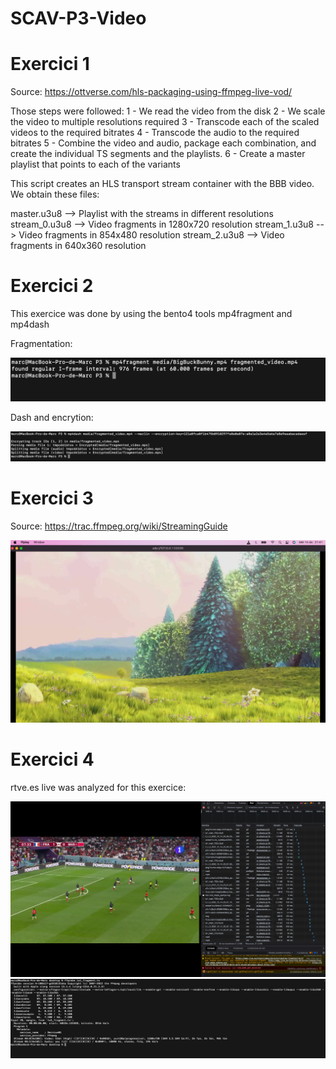 # SCAV-P3-Video

# Exercici 1 

Source: https://ottverse.com/hls-packaging-using-ffmpeg-live-vod/

Those steps were followed:
1 - We read the video from the disk 
2 - We scale the video to multiple resolutions required 
3 - Transcode each of the scaled videos to the required bitrates 
4 - Transcode the audio to the required bitrates 
5 - Combine the video and audio, package each combination, and create the individual TS segments and the playlists. 
6 - Create a master playlist that points to each of the variants

This script creates an HLS transport stream container with the BBB video. We obtain these files:

master.u3u8 --> Playlist with the streams in different resolutions
stream_0.u3u8 --> Video fragments in 1280x720 resolution
stream_1.u3u8 --> Video fragments in 854x480 resolution
stream_2.u3u8 --> Video fragments in 640x360 resolution


# Exercici 2 

This exercice was done by using the bento4 tools mp4fragment and mp4dash

Fragmentation:

![Image](fragmentation_of_viedo.png)

Dash and encrytion: 

![Image](encrypt_and_dash.png)

# Exercici 3

Source: https://trac.ffmpeg.org/wiki/StreamingGuide

![Image](livestream_bbb.png)

# Exercici 4

rtve.es live was analyzed for this exercice:

![Image](DevTools_La1Stream.png)
![Image](La1stream_fragment_info.png)
